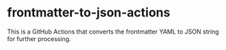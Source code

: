 # frontmatter-to-json-actions
This is a GitHub Actions that converts the frontmatter YAML to JSON string for further processing.
